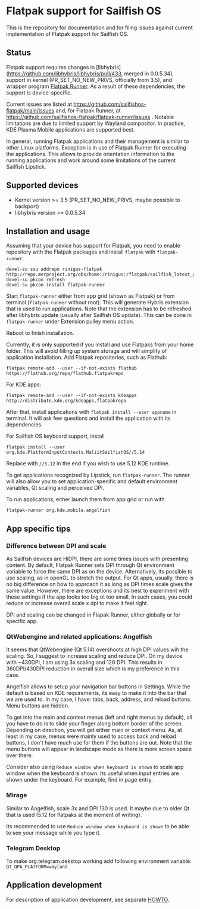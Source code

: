 # Flatpak support for Sailfish OS

This is the repository for documentation and for filing issues against current implementation
of Flatpak support for Sailfish OS.


## Status

Flatpak support requires changes in
[libhybris](https://github.com/libhybris/libhybris/pull/433, merged in 0.0.5.34), support
in kernel (PR_SET_NO_NEW_PRIVS, officially from 3.5), and wrapper program
[Flatpak Runner](https://github.com/sailfishos-flatpak/flatpak-runner). As
a result of these dependencies, the support is device-specific.

Current issues are listed at
https://github.com/sailfishos-flatpak/main/issues and, for Flatpak
Runner, at https://github.com/sailfishos-flatpak/flatpak-runner/issues
. Notable limitations are due to limited support by Wayland compositor. 
In practice, KDE Plasma Mobile applications are
supported best.

In general, running Flatpak applications and their management is
similar to other Linux platforms. Exception is in use of Flatpak
Runner for executing the applications. This allows to provide
orientation information to the running applications and work around
some limitations of the current Sailfish Lipstick.


## Supported devices

* Kernel version >= 3.5 (PR_SET_NO_NEW_PRIVS, maybe possible to backport)
* libhybris version >= 0.0.5.34


## Installation and usage

Assuming that your device has support for Flatpak, you need to enable
repository with the Flatpak packages and install `flatpak` with
`flatpak-runner`:

```
devel-su ssu addrepo rinigus-flatpak http://repo.merproject.org/obs/home:/rinigus:/flatpak/sailfish_latest_armv7hl/
devel-su pkcon refresh
devel-su pkcon install flatpak-runner
```

Start `flatpak-runner` either from app grid (shown as Flatpak) or from terminal (`flatpak-runner` without root). 
This will generate Hybris extension that is used to run applications. Note that the extension 
has to be refreshed after libhybris update (usually after Sailfish OS update). This can be done 
in `flatpak-runner` under Extension pulley menu action.

Reboot to finish installation.

Currently, it is only supported if you install and use Flatpaks from your home folder. This will avoid
filling up system storage and will simplify of application installation. Add Flatpak repositories, 
such as Flathub:

```
flatpak remote-add --user --if-not-exists flathub https://flathub.org/repo/flathub.flatpakrepo
```

For KDE apps:
```
flatpak remote-add --user --if-not-exists kdeapps http://distribute.kde.org/kdeapps.flatpakrepo
```

After that, install applications with `flatpak install --user appname` in terminal. It will ask few
questions and install the application with its dependencies.

For Sailfish OS keyboard support, install 

```
flatpak install --user org.kde.PlatformInputContexts.MaliitSailfishOS//5.14
```

Replace with `//5.12` in the end if you wish to use 5.12 KDE runtime.


To get applications recognized by Lipstick, run `flatpak-runner`. The runner will also allow you to
set application-specific and default environment variables, Qt scaling and perceived DPI.

To run applications, either launch them from app grid or run with 

```
flatpak-runner org.kde.mobile.angelfish
```

## App specific tips

### Difference between DPI and scale

As Sailfish devices are HiDPI, there are some times issues with presenting content. By default, Flatpak Runner sets DPI 
through Qt environment variable to force the same DPI as on the device. Alternatively, its possible to use scaling, as in
openGL to stretch the output. For Qt apps, usually, there is no big difference on how to approach it as long as DPI times 
scale gives the same value. However, there are exceptions and its best to experiment with these settings if the app looks
too big ot too small. In such cases, you could reduce or increase overall scale x dpi to make it feel right.

DPI and scaling can be changed in Flapak Runner, either globally or for specific app.

### QtWebengine and related applications: Angelfish

It seems that QtWebengine (Qt 5.14) overshoots at high DPI values wih the scaling. So, I suggest to increase 
scaling and reduce DPI. On my device with ~430DPI, I am using 3x scaling and 120 DPI. This results in 
360DPI/430DPI reduction in overall size which is my preference in this case.

Angelfish allows to setup your navigation bar buttons in Settings. While the default is based on KDE 
requirements, its easy to make it into the bar that we are used to. In my case, I have: tabs, back, address, 
and reload buttons. Menu buttons are hidden.

To get into the main and context menus (left and right menus by default), all you have to do is to 
slide your finger along bottom border of the screen. Depending on direction, you will get either main or 
context menu. As, at least in my case, menus were mainly used to access back and reload buttons, I don't 
have much use for them if the buttons are out. Note that the menu buttons will appear in landscape mode 
as there is more screen space over there.

Consider also using `Reduce window when keyboard is shown` to scale app window when the keyboard is shown. Its useful
when input entries are shown under the keyboard. For example, find in page entry.

### Mirage

Similar to Angelfish, scale 3x and DPI 130 is used. It maybe due to older Qt that is used (5.12 for flatpaks at the 
moment of writing).

Its recommended to use `Reduce window when keyboard is shown` to be able to see your message while you type it.

### Telegram Desktop

To make org.telegram.dekstop working add following environment variable:
`QT_QPA_PLATFORM=wayland`

## Application development

For description of application development, see separate
[HOWTO](AppDevelopment.md).
